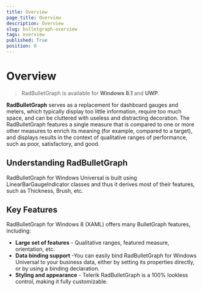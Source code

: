 ```yaml
---
title: Overview
page_title: Overview
description: Overview
slug: bulletgraph-overview
tags: overview
published: True
position: 0
---
```


# Overview

> RadBulletGraph is available for **Windows 8.1** and **UWP**.

**RadBulletGraph** serves as a replacement for dashboard gauges and meters, which typically display too little information, require too much space, and can be cluttered with useless and distracting decoration. The RadBulletGraph features a single measure that is compared to one or more other measures to enrich its meaning (for example, compared to a target), and displays results in the context of qualitative ranges of performance, such as poor, satisfactory, and good.

## Understanding RadBulletGraph

RadBulletGraph for Windows Universal is built using LinearBarGaugeIndicator classes and thus it derives most of their features, such as Thickness, Brush, etc.

## Key Features

RadBulletGraph for Windows 8 (XAML) offers many BulletGraph features, including:

* **Large set of features** - Qualitative ranges, featured measure, orientation, etc.
* **Data binding support** -You can easily bind RadBulletGraph for Windows Universal to your business data, either by setting its properties directly, or by using a binding declaration.
* **Styling and appearance** - Telerik RadBulletGraph is a 100% lookless control, making it fully customizable.